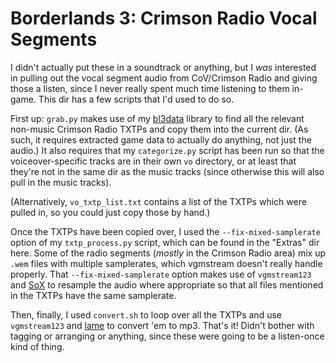 Borderlands 3: Crimson Radio Vocal Segments
===========================================

I didn't actually put these in a soundtrack or anything, but I *was*
interested in pulling out the vocal segment audio from CoV/Crimson
Radio and giving those a listen, since I never really spent much
time listening to them in-game.  This dir has a few scripts that
I'd used to do so.

First up: `grab.py` makes use of my [bl3data](https://github.com/BLCM/bl3mods/tree/master/python_mod_helpers)
library to find all the relevant non-music Crimson Radio TXTPs and
copy them into the current dir.  (As such, it requires extracted
game data to actually do anything, not just the audio.)  It also
requires that my `categorize.py` script has been run so that the
voiceover-specific tracks are in their own `vo` directory, or at
least that they're not in the same dir as the music tracks (since
otherwise this will also pull in the music tracks).

(Alternatively, `vo_txtp_list.txt` contains a list of the TXTPs
which were pulled in, so you could just copy those by hand.)

Once the TXTPs have been copied over, I used the `--fix-mixed-samplerate`
option of my `txtp_process.py` script, which can be found in the
"Extras" dir here.  Some of the radio segments (*mostly* in the
Crimson Radio area) mix up `.wem` files with multiple samplerates,
which vgmstream doesn't really handle properly.  That
`--fix-mixed-samplerate` option makes use of `vgmstream123` and
[SoX](http://sox.sourceforge.net/) to resample the audio where
appropriate so that all files mentioned in the TXTPs have the same
samplerate.

Then, finally, I used `convert.sh` to loop over all the TXTPs and
use `vgmstream123` and [lame](https://lame.sourceforge.io/) to
convert 'em to mp3.  That's it!  Didn't bother with tagging or
arranging or anything, since these were going to be a listen-once kind
of thing.
